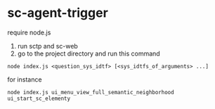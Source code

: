 # sc-agent-trigger

require node.js

1. run sctp and sc-web
2. go to the project directory and run this command
```
node index.js <question_sys_idtf> [<sys_idtfs_of_arguments> ...]
```
for instance
```
node index.js ui_menu_view_full_semantic_neighborhood ui_start_sc_elementy
```
